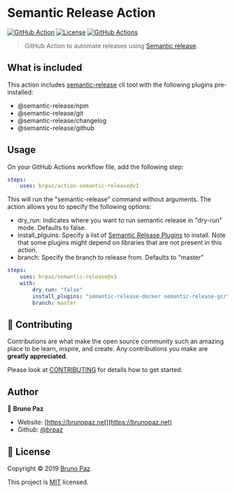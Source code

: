 # Semantic Release Action

[![GitHub Action](https://img.shields.io/badge/GitHub-Action-blue?style=for-the-badge)](https://github.com/features/actions)
[![License](https://img.shields.io/badge/License-MIT-yellow.svg?style=for-the-badge)](LICENSE)
[![GitHub Actions](https://github.com/brpaz/action-semantic-release/workflows/CI/badge.svg?style=for-the-badge)](https://github.com/brpaz/action-semantic-release/actions)

> GitHub Action to automate releases using [Semantic release](https://github.com/semantic-release/semantic-release).

## What is included

This action includes [semantic-release](https://github.com/semantic-release/semantic-release) cli tool with the following plugins pre-installed:

* @semantic-release/npm 
* @semantic-release/git 
* @semantic-release/changelog
* @semantic-release/github

## Usage

On your GitHub Actions workflow file, add the following step:

```yml
steps:
    uses: brpaz/action-semantic-release@v1
```

This will run the "semantic-release" command without arguments. 
The action allows you to specify the following options:

* dry_run: Indicates where you want to run semantic release in "dry-run" mode. Defaults to false.
* install_plguins: Specify a list of [Semantic Release Plugins](https://semantic-release.gitbook.io/semantic-release/extending/plugins-list) to install. Note that some plugins might depend on libraries that are not present in this action.
* branch: Specify the branch to release from. Defaults to "master"

```yml
steps:
    uses: brpaz/semantic-release@v1
    with:
        dry_run: "false"
        install_plugins: "semantic-release-docker semantic-release-gcr"
        branch: master

```

## 🤝 Contributing

Contributions are what make the open source community such an amazing place to be learn, inspire, and create. Any contributions you make are **greatly appreciated**.

Please look at [CONTRIBUTING](CONTRIBUTING.md) for details how to get started.

## Author

👤 **Bruno Paz**

* Website: [https://brunopaz.net](https://brunopaz.net)
* Github: [@brpaz](https://github.com/brpaz)

## 📝 License

Copyright © 2019 [Bruno Paz](https://github.com/brpaz).

This project is [MIT](LICENSE) licensed.
